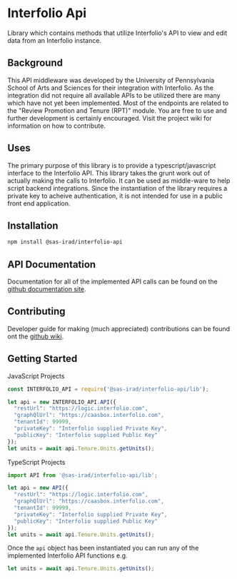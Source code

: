 # Interfolio Api

Library which contains methods that utilize Interfolio's API to view and edit data from an Interfolio instance. 

## Background

This API middleware was developed by the University of Pennsylvania School of Arts and Sciences
for their integration with Interfolio.  As the integration did not require all available APIs
to be utilized there are many which have not yet been implemented.  Most of the endpoints are 
 related to the "Review Promotion and Tenure (RPT)" module.  You are free to use and further 
 development is certainly encouraged.  Visit the project wiki for information on how to contribute.
 

## Uses

The primary purpose of this library is to provide a typescript/javascript interface to the Interfolio API.
This library takes the grunt work out of actually making the calls to Interfolio.  It can be used as 
middle-ware to help script backend integrations.  Since the instantiation of the library
requires a private key to acheive authentication, it is not intended for use in a public 
front end application. 

## Installation

```bash
npm install @sas-irad/interfolio-api
```

## API Documentation

Documentation for all of the implemented API calls can be found on the [github documentation site](https://sas-irad.github.io/interfolio-api).

## Contributing

Developer guide for making (much appreciated) contributions can be found ont the [github wiki](https://github.com/sas-irad/interfolio-api/wiki).

## Getting Started

JavaScript Projects
```javascript
const INTERFOLIO_API = require('@sas-irad/interfolio-api/lib');

let api = new INTERFOLIO_API.API({
  "restUrl": "https://logic.interfolio.com", 
  "graphQlUrl": "https://caasbox.interfolio.com", 
  "tenantId": 99999, 
  "privateKey": "Interfolio supplied Private Key",
  "publicKey": "Interfolio supplied Public Key"
});
let units = await api.Tenure.Units.getUnits();
```

TypeScript Projects
```typescript
import API from '@sas-irad/interfolio-api/lib';

let api = new API({
  "restUrl": "https://logic.interfolio.com",
  "graphQlUrl": "https://caasbox.interfolio.com",
  "tenantId": 99999,
  "privateKey": "Interfolio supplied Private Key",
  "publicKey": "Interfolio supplied Public Key"
});
let units = await api.Tenure.Units.getUnits();
```

Once the ```api``` object has been instantiated you can run any of the implemented Interfolio API functions e.g.
```javascript
let units = await api.Tenure.Units.getUnits();
```




